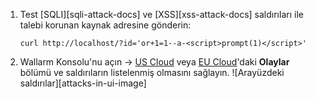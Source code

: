 1. Test [SQLI][sqli-attack-docs] ve [XSS][xss-attack-docs] saldırıları ile talebi korunan kaynak adresine gönderin:

    ```
    curl http://localhost/?id='or+1=1--a-<script>prompt(1)</script>'
    ```
2. Wallarm Konsolu'nu açın → [US Cloud](https://us1.my.wallarm.com/search) veya [EU Cloud](https://my.wallarm.com/search)'daki **Olaylar** bölümü ve saldırıların listelenmiş olmasını sağlayın.
    ![Arayüzdeki saldırılar][attacks-in-ui-image]